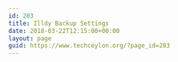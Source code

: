 ```yaml
---
id: 283
title: Illdy Backup Settings
date: 2018-03-22T12:15:00+00:00
layout: page
guid: https://www.techceylon.org/?page_id=283
---
```

